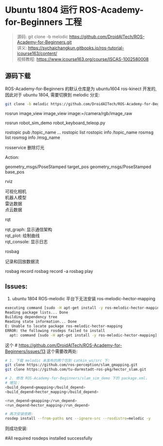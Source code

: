 # Ubuntu 1804 运行 ROS-Academy-for-Beginners 工程  

> 源码: git clone -b melodic https://github.com/DroidAITech/ROS-Academy-for-Beginners.git  
> 讲义: https://sychaichangkun.gitbooks.io/ros-tutorial-icourse163/content/  
> 视频教程: https://www.icourse163.org/course/ISCAS-1002580008 

## 源码下载  

ROS-Academy-for-Beginners 的默认仓库是为 ubuntu1604 ros-kinect 开发的, 因此对于 ubuntu 1804, 需要切换到 melodic 分支:  

```bash
git clone -b melodic https://github.com/DroidAITech/ROS-Academy-for-Beginners.git  
```

rosrun image_view image_view image:=/camera/rgb/image_raw

rosrun robot_sim_demo robot_keyboard_teleop.py

rostopic pub /topic_name ...
rostopic list
rostopic info /topic_name
rosmsg list 
rosmsg info /msg_name


rosservice 删除灯光 

Action:  

geometry_msgs/PoseStamped target_pos
geometry_msgs/PoseStamped base_pos

rviz

可视化相机  
机器人模型  
雷达数据  
点云数据  

rqt  

rqt_graph: 显示通信架构  
rqt_plot: 绘制曲线   
rqt_console: 显示日志  

rosbag  

记录和回放数据流  

rosbag record <topic-names>
rosbag record -a
rosbag play <bag-files>

## Issues:  

1) ubuntu 1804 ROS-melodic 平台下无法安装 ros-melodic-hector-mapping  

```bash
executing command [sudo -H apt-get install -y ros-melodic-hector-mapping]
Reading package lists... Done
Building dependency tree       
Reading state information... Done
E: Unable to locate package ros-melodic-hector-mapping
ERROR: the following rosdeps failed to install
  apt: command [sudo -H apt-get install -y ros-melodic-hector-mapping] failed
```

这个 # https://github.com/DroidAITech/ROS-Academy-for-Beginners/issues/13
这个需要改两处:  

```bash
# 1. 下载 melodic 未发布的两个包到 catkin_ws/src 下:
git clone https://github.com/ros-perception/slam_gmapping.git
git clone https://github.com/tu-darmstadt-ros-pkg/hector_slam.git

# 2. 修改 ROS-Academy-for-Beginners/slam_sim_demo 下的 package.xml，
# 增加：
<build_depend>gmapping</build_depend>
<build_depend>hector_mapping</build_depend>

<run_depend>gmapping</run_depend>
<run_depend>hector_mapping</run_depend>

# 再次安装依赖:
rosdep install --from-paths src --ignore-src --rosdistro=melodic -y
```

则成功安装:  

#All required rosdeps installed successfully

